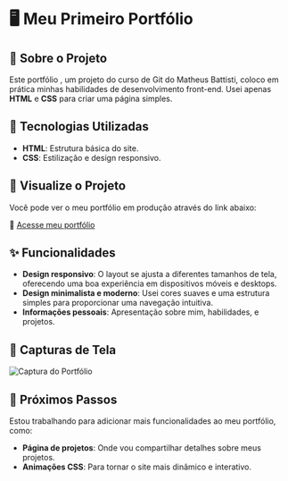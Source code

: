 # 🖥️ Meu Primeiro Portfólio


## 📄 Sobre o Projeto

Este portfólio , um projeto do curso de Git do Matheus Battisti, coloco em prática minhas habilidades de desenvolvimento front-end. Usei apenas **HTML** e **CSS** para criar uma página simples.

## 🚀 Tecnologias Utilizadas

- **HTML**: Estrutura básica do site.
- **CSS**: Estilização e design responsivo.

## 🔗 Visualize o Projeto

Você pode ver o meu portfólio em produção através do link abaixo:

🔗 [Acesse meu portfólio](https://biamedeiros7.github.io/)

## ✨ Funcionalidades

- **Design responsivo**: O layout se ajusta a diferentes tamanhos de tela, oferecendo uma boa experiência em dispositivos móveis e desktops.
- **Design minimalista e moderno**: Usei cores suaves e uma estrutura simples para proporcionar uma navegação intuitiva.
- **Informações pessoais**: Apresentação sobre mim, habilidades, e projetos.

## 📸 Capturas de Tela

![Captura do Portfólio](img/portfólio.jpeg)  


## 🎯 Próximos Passos

Estou trabalhando para adicionar mais funcionalidades ao meu portfólio, como:

- **Página de projetos**: Onde vou compartilhar detalhes sobre meus projetos.
- **Animações CSS**: Para tornar o site mais dinâmico e interativo.

